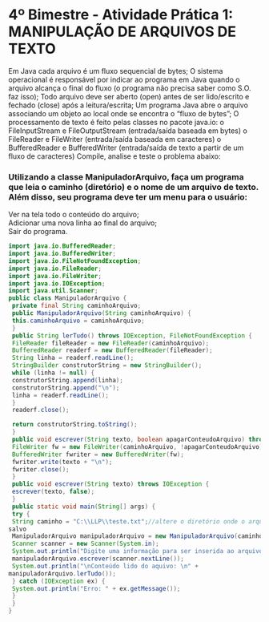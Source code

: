 # 4º Bimestre - Atividade Prática 1: MANIPULAÇÃO DE ARQUIVOS DE TEXTO
<p>
    Em Java cada arquivo é um fluxo sequencial de bytes;
    O sistema operacional é responsável por indicar ao programa em Java quando o
    arquivo alcança o final do fluxo (o programa não precisa saber como S.O. faz isso);
    Todo arquivo deve ser aberto (open) antes de ser lido/escrito e fechado (close) após
    a leitura/escrita;
    Um programa Java abre o arquivo associando um objeto ao local onde se encontra
    o “fluxo de bytes”;
    O processamento de texto é feito pelas classes no pacote java.io:
    o FileInputStream e FileOutputStream (entrada/saída baseada em bytes)
    o FileReader e FileWriter (entrada/saída baseada em caracteres)
    o BufferedReader e BufferedWriter (entrada/saída de texto a partir de um
    fluxo de caracteres)
    Compile, analise e teste o problema abaixo:
</p>

### Utilizando a classe ManipuladorArquivo, faça um programa que leia o caminho (diretório) e o nome de um arquivo de texto. Além disso, seu programa deve ter um menu para o usuário:

<summary>Ver na tela todo o conteúdo do arquivo;</summary>
<summary>Adicionar uma nova linha ao final do arquivo;</summary>
<summary>Sair do programa.</summary>


```java
import java.io.BufferedReader;
import java.io.BufferedWriter;
import java.io.FileNotFoundException;
import java.io.FileReader;
import java.io.FileWriter;
import java.io.IOException;
import java.util.Scanner;
public class ManipuladorArquivo {
 private final String caminhoArquivo;
 public ManipuladorArquivo(String caminhoArquivo) {
 this.caminhoArquivo = caminhoArquivo;
 }
 public String lerTudo() throws IOException, FileNotFoundException {
 FileReader fileReader = new FileReader(caminhoArquivo);
 BufferedReader readerf = new BufferedReader(fileReader);
 String linha = readerf.readLine();
 StringBuilder construtorString = new StringBuilder();
 while (linha != null) {
 construtorString.append(linha);
 construtorString.append("\n");
 linha = readerf.readLine();
 }
 readerf.close();

 return construtorString.toString();
 }
 public void escrever(String texto, boolean apagarConteudoArquivo) throws IOException {
 FileWriter fw = new FileWriter(caminhoArquivo, !apagarConteudoArquivo);
 BufferedWriter fwriter = new BufferedWriter(fw);
 fwriter.write(texto + "\n");
 fwriter.close();
 }
 public void escrever(String texto) throws IOException {
 escrever(texto, false);
 }
 public static void main(String[] args) {
 try {
 String caminho = "C:\\LLP\\teste.txt";//altere o diretório onde o arquivo será
salvo
 ManipuladorArquivo manipuladorArquivo = new ManipuladorArquivo(caminho);
 Scanner scanner = new Scanner(System.in);
 System.out.println("Digite uma informação para ser inserida ao arquivo: ");
 manipuladorArquivo.escrever(scanner.nextLine());
 System.out.println("\nConteúdo lido do aquivo: \n" +
manipuladorArquivo.lerTudo());
 } catch (IOException ex) {
 System.out.println("Erro: " + ex.getMessage());
 }
 }
}
```
